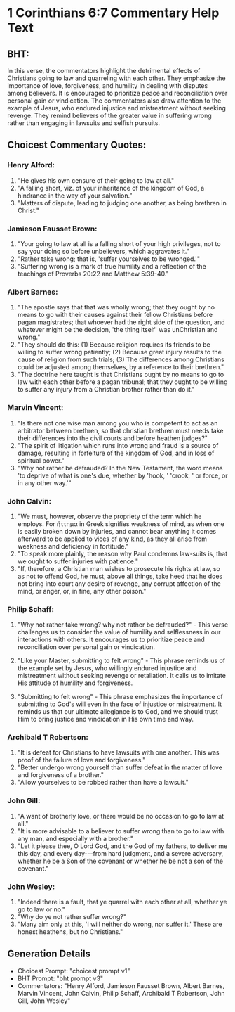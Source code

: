 # 1 Corinthians 6:7 Commentary Help Text

## BHT:
In this verse, the commentators highlight the detrimental effects of Christians going to law and quarreling with each other. They emphasize the importance of love, forgiveness, and humility in dealing with disputes among believers. It is encouraged to prioritize peace and reconciliation over personal gain or vindication. The commentators also draw attention to the example of Jesus, who endured injustice and mistreatment without seeking revenge. They remind believers of the greater value in suffering wrong rather than engaging in lawsuits and selfish pursuits.

## Choicest Commentary Quotes:
### Henry Alford:
1. "He gives his own censure of their going to law at all." 
2. "A falling short, viz. of your inheritance of the kingdom of God, a hindrance in the way of your salvation." 
3. "Matters of dispute, leading to judging one another, as being brethren in Christ."

### Jamieson Fausset Brown:
1. "Your going to law at all is a falling short of your high privileges, not to say your doing so before unbelievers, which aggravates it."
2. "Rather take wrong; that is, 'suffer yourselves to be wronged.'"
3. "Suffering wrong is a mark of true humility and a reflection of the teachings of Proverbs 20:22 and Matthew 5:39-40."

### Albert Barnes:
1. "The apostle says that that was wholly wrong; that they ought by no means to go with their causes against their fellow Christians before pagan magistrates; that whoever had the right side of the question, and whatever might be the decision, 'the thing itself' was unChristian and wrong."
2. "They should do this: (1) Because religion requires its friends to be willing to suffer wrong patiently; (2) Because great injury results to the cause of religion from such trials; (3) The differences among Christians could be adjusted among themselves, by a reference to their brethren."
3. "The doctrine here taught is that Christians ought by no means to go to law with each other before a pagan tribunal; that they ought to be willing to suffer any injury from a Christian brother rather than do it."

### Marvin Vincent:
1. "Is there not one wise man among you who is competent to act as an arbitrator between brethren, so that christian brethren must needs take their differences into the civil courts and before heathen judges?" 
2. "The spirit of litigation which runs into wrong and fraud is a source of damage, resulting in forfeiture of the kingdom of God, and in loss of spiritual power."
3. "Why not rather be defrauded? In the New Testament, the word means 'to deprive of what is one's due, whether by 'hook, ' 'crook, ' or force, or in any other way.'"

### John Calvin:
1. "We must, however, observe the propriety of the term which he employs. For ἥττημα in Greek signifies weakness of mind, as when one is easily broken down by injuries, and cannot bear anything it comes afterward to be applied to vices of any kind, as they all arise from weakness and deficiency in fortitude."
2. "To speak more plainly, the reason why Paul condemns law-suits is, that we ought to suffer injuries with patience."
3. "If, therefore, a Christian man wishes to prosecute his rights at law, so as not to offend God, he must, above all things, take heed that he does not bring into court any desire of revenge, any corrupt affection of the mind, or anger, or, in fine, any other poison."

### Philip Schaff:
1. "Why not rather take wrong? why not rather be defrauded?" - This verse challenges us to consider the value of humility and selflessness in our interactions with others. It encourages us to prioritize peace and reconciliation over personal gain or vindication.

2. "Like your Master, submitting to felt wrong" - This phrase reminds us of the example set by Jesus, who willingly endured injustice and mistreatment without seeking revenge or retaliation. It calls us to imitate His attitude of humility and forgiveness.

3. "Submitting to felt wrong" - This phrase emphasizes the importance of submitting to God's will even in the face of injustice or mistreatment. It reminds us that our ultimate allegiance is to God, and we should trust Him to bring justice and vindication in His own time and way.

### Archibald T Robertson:
1. "It is defeat for Christians to have lawsuits with one another. This was proof of the failure of love and forgiveness."
2. "Better undergo wrong yourself than suffer defeat in the matter of love and forgiveness of a brother."
3. "Allow yourselves to be robbed rather than have a lawsuit."

### John Gill:
1. "A want of brotherly love, or there would be no occasion to go to law at all."
2. "It is more advisable to a believer to suffer wrong than to go to law with any man, and especially with a brother."
3. "Let it please thee, O Lord God, and the God of my fathers, to deliver me this day, and every day---from hard judgment, and a severe adversary, whether he be a Son of the covenant or whether he be not a son of the covenant."

### John Wesley:
1. "Indeed there is a fault, that ye quarrel with each other at all, whether ye go to law or no." 
2. "Why do ye not rather suffer wrong?" 
3. "Many aim only at this, 'I will neither do wrong, nor suffer it.' These are honest heathens, but no Christians."


## Generation Details
- Choicest Prompt: "choicest prompt v1"
- BHT Prompt: "bht prompt v3"
- Commentators: "Henry Alford, Jamieson Fausset Brown, Albert Barnes, Marvin Vincent, John Calvin, Philip Schaff, Archibald T Robertson, John Gill, John Wesley"
